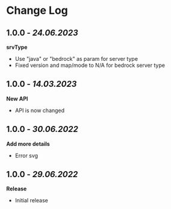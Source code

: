 # Change Log

## 1.0.0 - _24.06.2023_

**srvType**

- Use "java" or "bedrock" as param for server type
- Fixed version and map/mode to N/A for bedrock server type

## 1.0.0 - _14.03.2023_

**New API**

- API is now changed

## 1.0.0 - _30.06.2022_

**Add more details**

- Error svg

## 1.0.0 - _29.06.2022_

**Release**

- Initial release
